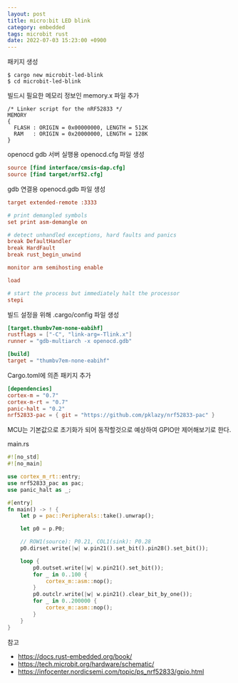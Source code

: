```yaml
---
layout: post
title: micro:bit LED blink
category: embedded
tags: microbit rust
date: 2022-07-03 15:23:00 +0900
---
```


패키지 생성

```shell
$ cargo new microbit-led-blink
$ cd microbit-led-blink
```

빌드시 필요한 메모리 정보인 memory.x 파일 추가

```
/* Linker script for the nRF52833 */
MEMORY
{
  FLASH : ORIGIN = 0x00000000, LENGTH = 512K
  RAM   : ORIGIN = 0x20000000, LENGTH = 128K
}
```

openocd gdb 서버 실행용 openocd.cfg 파일 생성

```ini
source [find interface/cmsis-dap.cfg]
source [find target/nrf52.cfg]
```

gdb 연결용 openocd.gdb 파일 생성

```ini
target extended-remote :3333

# print demangled symbols
set print asm-demangle on

# detect unhandled exceptions, hard faults and panics
break DefaultHandler
break HardFault
break rust_begin_unwind

monitor arm semihosting enable

load

# start the process but immediately halt the processor
stepi
```

빌드 설정을 위해 .cargo/config 파일 생성

```toml
[target.thumbv7em-none-eabihf]
rustflags = ["-C", "link-arg=-Tlink.x"]
runner = "gdb-multiarch -x openocd.gdb"

[build]
target = "thumbv7em-none-eabihf"
```

Cargo.toml에 의존 패키지 추가

```toml
[dependencies]
cortex-m = "0.7"
cortex-m-rt = "0.7"
panic-halt = "0.2"
nrf52833-pac = { git = "https://github.com/pklazy/nrf52833-pac" }
```

MCU는 기본값으로 초기화가 되어 동작할것으로 예상하여 GPIO만 제어해보기로 한다.

main.rs

```rust
#![no_std]
#![no_main]

use cortex_m_rt::entry;
use nrf52833_pac as pac;
use panic_halt as _;

#[entry]
fn main() -> ! {
    let p = pac::Peripherals::take().unwrap();

    let p0 = p.P0;

    // ROW1(source): P0.21, COL1(sink): P0.28
    p0.dirset.write(|w| w.pin21().set_bit().pin28().set_bit());

    loop {
        p0.outset.write(|w| w.pin21().set_bit());
        for _ in 0..100 {
            cortex_m::asm::nop();
        }
        p0.outclr.write(|w| w.pin21().clear_bit_by_one());
        for _ in 0..200000 {
            cortex_m::asm::nop();
        }
    }
}
```

참고
- <https://docs.rust-embedded.org/book/>
- <https://tech.microbit.org/hardware/schematic/>
- <https://infocenter.nordicsemi.com/topic/ps_nrf52833/gpio.html>